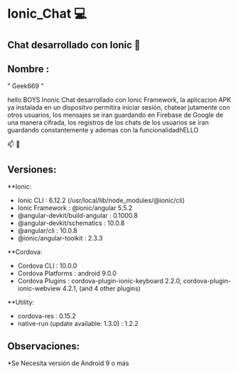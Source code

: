 # Ionic_Chat :computer:

## Chat desarrollado con Ionic :iphone:

## Nombre : 
" Geek669 "

 hello BOYS Inonic Chat desarrollado con Ionic Framework, la aplicacion APK ya instalada en un dispositvo permitira iniciar sesión, chatear jutamente con otros usuarios, los mensajes se iran guardando en Firebase de Google de una manera cifrada, los registros de los chats de los usuarios se iran guardando constantemente y ademas con la funcionalidadhELLO

:mailbox: :email:



## Versiones:

**Ionic:

  * Ionic CLI                     : 6.12.2 (/usr/local/lib/node_modules/@ionic/cli)
  * Ionic Framework               : @ionic/angular 5.5.2
  * @angular-devkit/build-angular : 0.1000.8
  * @angular-devkit/schematics    : 10.0.8
  * @angular/cli                  : 10.0.8
  * @ionic/angular-toolkit        : 2.3.3

**Cordova:

  * Cordova CLI       : 10.0.0
  * Cordova Platforms : android 9.0.0
  * Cordova Plugins   : cordova-plugin-ionic-keyboard 2.2.0, cordova-plugin-ionic-webview 4.2.1, (and 4 other plugins)

**Utility:

  * cordova-res                          : 0.15.2
  * native-run (update available: 1.3.0) : 1.2.2


## Observaciones:

 *Se Necesita versión de Android 9 o más


